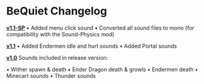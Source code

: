 # BeQuiet Changelog

<b> <a href="https://github.com/Alterux/BeQuiet/releases/download/1.1-SP/BeQuiet-1.1-SP.zip">v1.1-SP</a></b>
• Added menu click sound
• Converted all sound files to mono (for compatibility with the Sound-Physics mod)

<b> <a href="https://github.com/Alterux/BeQuiet/releases/download/1.1/BeQuiet-1.1.zip">v1.1</a></b>
• Added Endermen idle and hurt sounds
• Added Portal sounds

<b> <a href="https://github.com/Alterux/BeQuiet/releases/download/1.0/BeQuiet-1.0.zip">v1.0</a></b>
Sounds included in release version:

• Wither spawn & death
• Ender Dragon death & growls
• Endermen death
• Minecart sounds
• Thunder sounds
